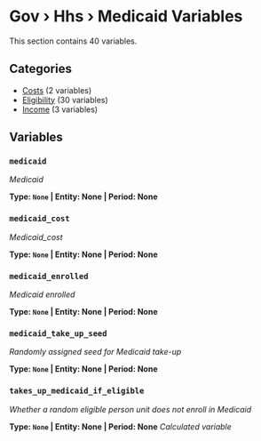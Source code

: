 # Gov › Hhs › Medicaid Variables

This section contains 40 variables.

## Categories

- [Costs](costs/index.md) (2 variables)
- [Eligibility](eligibility/index.md) (30 variables)
- [Income](income/index.md) (3 variables)

## Variables

### `medicaid`
*Medicaid*

**Type: `None` | Entity: None | Period: None**

### `medicaid_cost`
*Medicaid_cost*

**Type: `None` | Entity: None | Period: None**

### `medicaid_enrolled`
*Medicaid enrolled*

**Type: `None` | Entity: None | Period: None**

### `medicaid_take_up_seed`
*Randomly assigned seed for Medicaid take-up*

**Type: `None` | Entity: None | Period: None**

### `takes_up_medicaid_if_eligible`
*Whether a random eligible person unit does not enroll in Medicaid*

**Type: `None` | Entity: None | Period: None**
*Calculated variable*
